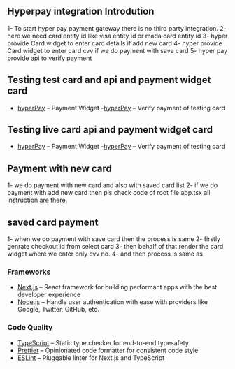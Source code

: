 ## Hyperpay integration Introdution

1- To start hyper pay payment gateway there is no third party integration.
2- here we need card entity id like visa entity id or mada card entity id
3- hyper provide Card widget to enter card details if add new card
4- hyper provide Card widget to enter card cvv if we do payment with save card
5- hyper pay provide api to verify payment

## Testing test card and api and payment widget card

- [hyperPay](https://eu-prod.oppwa.com/v1/paymentWidgets.js) – Payment Widget -[hyperPay](https://eu-prod.oppwa.com) – Verify payment of testing card

## Testing live card api and payment widget card

- [hyperPay](https://test.oppwa.com/v1/paymentWidgets.js) – Payment Widget -[hyperPay](https://test.oppwa.com) – Verify payment of testing card

## Payment with new card

1- we do payment with new card and also with saved card list
2- if we do payment with add new card then pls check code of root file app.tsx
all instruction are there.

## saved card payment

1- when we do payment with save card then the process is same
2- firstly genrate checkout id from select card
3- then behalf of that render the card widget where we enter only cvv no.
4- and then process is same as

### Frameworks

- [Next.js](https://nextjs.org/) – React framework for building performant apps with the best developer experience
- [Node.js](https://authjs.dev/) – Handle user authentication with ease with providers like Google, Twitter, GitHub, etc.

### Code Quality

- [TypeScript](https://www.typescriptlang.org/) – Static type checker for end-to-end typesafety
- [Prettier](https://prettier.io/) – Opinionated code formatter for consistent code style
- [ESLint](https://eslint.org/) – Pluggable linter for Next.js and TypeScript
